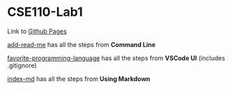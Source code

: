 # CSE110-Lab1
Link to [Github Pages](https://keskinmbaha.github.io/CSE110-Lab1/)

[add-read-me](https://github.com/keskinmbaha/CSE110-Lab1/tree/add-read-me) has all the steps from **Command Line**

[favorite-programming-language](https://github.com/keskinmbaha/CSE110-Lab1/tree/favorite-programming-language) has all the steps from **VSCode UI** (includes .gitignore)

[index-md](https://github.com/keskinmbaha/CSE110-Lab1/tree/index-md) has all the steps from **Using Markdown**